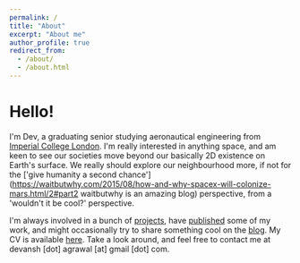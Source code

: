 ```yaml
---
permalink: /
title: "About"
excerpt: "About me"
author_profile: true
redirect_from:
  - /about/
  - /about.html
---
```


# Hello!
I'm Dev, a graduating senior studying aeronautical engineering from [Imperial College London](https://www.imperial.ac.uk/aeronautics). I'm really interested in anything space, and am keen to see our societies move beyond our basically 2D existence on Earth's surface. We really should explore our neighbourhood more, if not for the ['give humanity a second chance'](https://waitbutwhy.com/2015/08/how-and-why-spacex-will-colonize-mars.html/2#part2 waitbutwhy is an amazing blog) perspective, from a 'wouldn't it be cool?' perspective.

I'm always involved in a bunch of [projects](projects), have [published](publications) some of my work, and might occasionally try to share something cool on the [blog](blog). My CV is available [here](cv). Take a look around, and feel free to contact me at devansh [dot] agrawal [at] gmail [dot] com.
